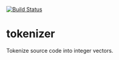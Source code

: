 [![Build Status](https://travis-ci.org/dspinellis/tokenizer.svg?branch=master)](https://travis-ci.org/dspinellis/tokenizer)

# tokenizer

Tokenize source code into integer vectors.
